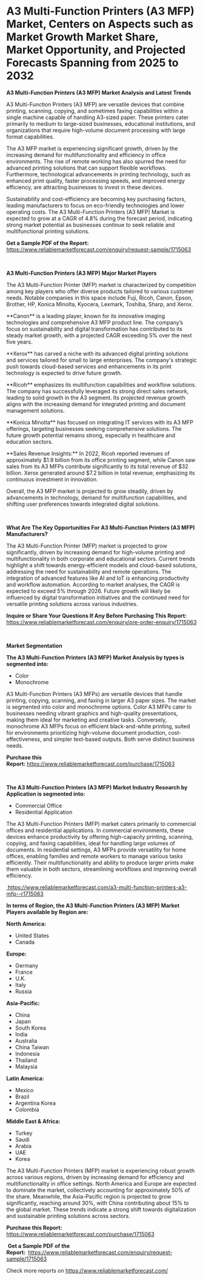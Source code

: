 <p><h1>A3 Multi-Function Printers (A3 MFP) Market, Centers on Aspects such as Market Growth Market Share, Market Opportunity, and Projected Forecasts Spanning from 2025 to 2032</h1></p><p><strong>A3 Multi-Function Printers (A3 MFP) Market Analysis and Latest Trends</strong></p>
<p><p>A3 Multi-Function Printers (A3 MFP) are versatile devices that combine printing, scanning, copying, and sometimes faxing capabilities within a single machine capable of handling A3-sized paper. These printers cater primarily to medium to large-sized businesses, educational institutions, and organizations that require high-volume document processing with large format capabilities. </p><p>The A3 MFP market is experiencing significant growth, driven by the increasing demand for multifunctionality and efficiency in office environments. The rise of remote working has also spurred the need for advanced printing solutions that can support flexible workflows. Furthermore, technological advancements in printing technology, such as enhanced print quality, faster processing speeds, and improved energy efficiency, are attracting businesses to invest in these devices. </p><p>Sustainability and cost-efficiency are becoming key purchasing factors, leading manufacturers to focus on eco-friendly technologies and lower operating costs. The A3 Multi-Function Printers (A3 MFP) Market is expected to grow at a CAGR of 4.8% during the forecast period, indicating strong market potential as businesses continue to seek reliable and multifunctional printing solutions.</p></p>
<p><strong>Get a Sample PDF of the Report:&nbsp;</strong> <a href="https://www.reliablemarketforecast.com/enquiry/request-sample/1715063?utm_campaign=2533&utm_medium=2&utm_source=Github&utm_content=ia&utm_term=28032025&utm_id=a3-multi-function-printers-a3-mfp">https://www.reliablemarketforecast.com/enquiry/request-sample/1715063</a></p>
<p>&nbsp;</p>
<p><strong>A3 Multi-Function Printers (A3 MFP) Major Market Players</strong></p>
<p><p>The A3 Multi-Function Printer (MFP) market is characterized by competition among key players who offer diverse products tailored to various customer needs. Notable companies in this space include Fuji, Ricoh, Canon, Epson, Brother, HP, Konica Minolta, Kyocera, Lexmark, Toshiba, Sharp, and Xerox.</p><p>**Canon** is a leading player, known for its innovative imaging technologies and comprehensive A3 MFP product line. The company’s focus on sustainability and digital transformation has contributed to its steady market growth, with a projected CAGR exceeding 5% over the next five years.</p><p>**Xerox** has carved a niche with its advanced digital printing solutions and services tailored for small to large enterprises. The company's strategic push towards cloud-based services and enhancements in its print technology is expected to drive future growth.</p><p>**Ricoh** emphasizes its multifunction capabilities and workflow solutions. The company has successfully leveraged its strong direct sales network, leading to solid growth in the A3 segment. Its projected revenue growth aligns with the increasing demand for integrated printing and document management solutions.</p><p>**Konica Minolta** has focused on integrating IT services with its A3 MFP offerings, targeting businesses seeking comprehensive solutions. The future growth potential remains strong, especially in healthcare and education sectors.</p><p>**Sales Revenue Insights:** In 2022, Ricoh reported revenues of approximately $1.9 billion from its office printing segment, while Canon saw sales from its A3 MFPs contribute significantly to its total revenue of $32 billion. Xerox generated around $7.2 billion in total revenue, emphasizing its continuous investment in innovation.</p><p>Overall, the A3 MFP market is projected to grow steadily, driven by advancements in technology, demand for multifunction capabilities, and shifting user preferences towards integrated digital solutions.</p></p>
<p>&nbsp;</p>
<p><strong>What Are The Key Opportunities For A3 Multi-Function Printers (A3 MFP) Manufacturers?</strong></p>
<p><p>The A3 Multi-Function Printer (MFP) market is projected to grow significantly, driven by increasing demand for high-volume printing and multifunctionality in both corporate and educational sectors. Current trends highlight a shift towards energy-efficient models and cloud-based solutions, addressing the need for sustainability and remote operations. The integration of advanced features like AI and IoT is enhancing productivity and workflow automation. According to market analyses, the CAGR is expected to exceed 5% through 2026. Future growth will likely be influenced by digital transformation initiatives and the continued need for versatile printing solutions across various industries.</p></p>
<p><strong>Inquire or Share Your Questions If Any Before Purchasing This Report:</strong> <a href="https://www.reliablemarketforecast.com/enquiry/pre-order-enquiry/1715063?utm_campaign=2533&utm_medium=2&utm_source=Github&utm_content=ia&utm_term=28032025&utm_id=a3-multi-function-printers-a3-mfp">https://www.reliablemarketforecast.com/enquiry/pre-order-enquiry/1715063</a></p>
<p>&nbsp;</p>
<p><strong>Market Segmentation</strong></p>
<p><strong>The A3 Multi-Function Printers (A3 MFP) Market Analysis by types is segmented into:</strong></p>
<p><ul><li>Color</li><li>Monochrome</li></ul></p>
<p><p>A3 Multi-Function Printers (A3 MFPs) are versatile devices that handle printing, copying, scanning, and faxing in larger A3 paper sizes. The market is segmented into color and monochrome options. Color A3 MFPs cater to businesses needing vibrant graphics and high-quality presentations, making them ideal for marketing and creative tasks. Conversely, monochrome A3 MFPs focus on efficient black-and-white printing, suited for environments prioritizing high-volume document production, cost-effectiveness, and simpler text-based outputs. Both serve distinct business needs.</p></p>
<p><strong>Purchase this Report:&nbsp;</strong><a href="https://www.reliablemarketforecast.com/purchase/1715063?utm_campaign=2533&utm_medium=2&utm_source=Github&utm_content=ia&utm_term=28032025&utm_id=a3-multi-function-printers-a3-mfp">https://www.reliablemarketforecast.com/purchase/1715063</a></p>
<p>&nbsp;</p>
<p><strong>The A3 Multi-Function Printers (A3 MFP) Market Industry Research by Application is segmented into:</strong></p>
<p><ul><li>Commercial Office</li><li>Residential Application</li></ul></p>
<p><p>The A3 Multi-Function Printers (MFP) market caters primarily to commercial offices and residential applications. In commercial environments, these devices enhance productivity by offering high-capacity printing, scanning, copying, and faxing capabilities, ideal for handling large volumes of documents. In residential settings, A3 MFPs provide versatility for home offices, enabling families and remote workers to manage various tasks efficiently. Their multifunctionality and ability to produce larger prints make them valuable in both sectors, streamlining workflows and improving overall efficiency.</p></p>
<p><a href="https://www.reliablemarketforecast.com/a3-multi-function-printers-a3-mfp--r1715063?utm_campaign=2533&utm_medium=2&utm_source=Github&utm_content=ia&utm_term=28032025&utm_id=a3-multi-function-printers-a3-mfp">&nbsp;https://www.reliablemarketforecast.com/a3-multi-function-printers-a3-mfp--r1715063</a></p>
<p><strong>In terms of Region, the A3 Multi-Function Printers (A3 MFP) Market Players available by Region are:</strong></p>
<p>
    <p> <strong> North America: </strong>
        <ul>
            <li>United States</li>
            <li>Canada</li>
        </ul>
        </p> 
    <p> <strong> Europe: </strong>
        <ul>
            <li>Germany</li>
            <li>France</li>
            <li>U.K.</li>
            <li>Italy</li>
            <li>Russia</li>
        </ul>
        </p> 
    <p> <strong> Asia-Pacific: </strong>
        <ul>
            <li>China</li>
            <li>Japan</li>
            <li>South Korea</li>
            <li>India</li>
            <li>Australia</li>
            <li>China Taiwan</li>
            <li>Indonesia</li>
            <li>Thailand</li>
            <li>Malaysia</li>
        </ul>
        </p> 
    <p> <strong> Latin America: </strong>
        <ul>
            <li>Mexico</li>
            <li>Brazil</li>
            <li>Argentina Korea</li>
            <li>Colombia</li>
        </ul>
        </p> 
    <p> <strong> Middle East & Africa: </strong>
        <ul>
            <li>Turkey</li>
            <li>Saudi</li>
            <li>Arabia</li>
            <li>UAE</li>
            <li>Korea</li>
        </ul>
    </p>
    </p>
<p><p>The A3 Multi-Function Printers (MFP) market is experiencing robust growth across various regions, driven by increasing demand for efficiency and multifunctionality in office settings. North America and Europe are expected to dominate the market, collectively accounting for approximately 50% of the share. Meanwhile, the Asia-Pacific region is projected to grow significantly, reaching around 30%, with China contributing about 15% to the global market. These trends indicate a strong shift towards digitalization and sustainable printing solutions across sectors.</p></p>
<p><strong>Purchase this Report: </strong><a href="https://www.reliablemarketforecast.com/purchase/1715063?utm_campaign=2533&utm_medium=2&utm_source=Github&utm_content=ia&utm_term=28032025&utm_id=a3-multi-function-printers-a3-mfp">https://www.reliablemarketforecast.com/purchase/1715063</a></p>
<p>&nbsp;<strong>Get a Sample PDF of the Report:&nbsp;&nbsp;</strong><a href="https://www.reliablemarketforecast.com/enquiry/request-sample/1715063?utm_campaign=2533&utm_medium=2&utm_source=Github&utm_content=ia&utm_term=28032025&utm_id=a3-multi-function-printers-a3-mfp">https://www.reliablemarketforecast.com/enquiry/request-sample/1715063</a></p>
<p><strong></strong></p>
<p>Check more reports on <a href="https://www.reliablemarketforecast.com/?utm_campaign=2533&utm_medium=2&utm_source=Github&utm_content=ia&utm_term=28032025&utm_id=a3-multi-function-printers-a3-mfp">https://www.reliablemarketforecast.com/</a></p>